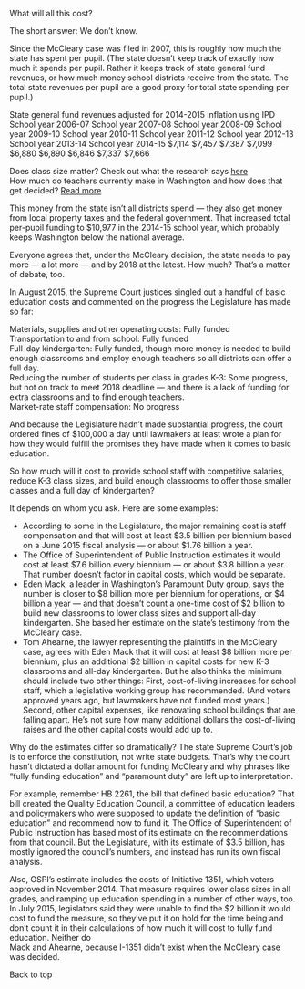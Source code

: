 What will all this cost?

The short answer: We don’t know.

Since the McCleary case was filed in 2007, this is roughly how much the state has spent per pupil. 
(The state doesn’t keep track of exactly how much it spends per pupil. Rather it keeps track of state general fund revenues, or how much money school districts receive from the state. The total state revenues per pupil are a good proxy for total state spending per pupil.)

State general fund revenues adjusted for 2014-2015 inflation using IPD
School year 2006-07
School year 2007-08
School year 2008-09
School year 2009-10
School year  2010-11
School year 2011-12
School year 2012-13
School year 2013-14
School year 2014-15
$7,114
$7,457
$7,387
$7,099
$6,880
$6,890
$6,846
$7,337
$7,666

<aside class="sidebar">
  Does class size matter? Check out what the research says <a href="http://www.seattletimes.com/seattle-news/education/does-class-size-matter-research-reveals-surprises/">here</a>
</aside>

<aside class="sidebar">
  How much do teachers currently make in Washington and how does that get decided? <a href="http://www.seattletimes.com/seattle-news/education/wildly-varying-teacher-salaries-part-of-state-budget-debate/">Read more</a>
</aside>

This money from the state isn’t all districts spend &mdash; they also get money from local property taxes and the federal government. That increased total per-pupil funding to $10,977 in the 2014-15 school year, which probably keeps Washington below the national average.  

Everyone agrees that, under the McCleary decision, the state needs to pay more &mdash; a lot more &mdash; and by 2018 at the latest. How much? That’s a matter of debate, too.

In August 2015, the Supreme Court justices singled out a handful of basic education costs and commented on the progress the Legislature has made so far: 

<div class="block">
  <i class="fa fa-check-square-o"></i> Materials, supplies and other operating costs: Fully funded
</div>
<div class="block">
  <i class="fa fa-check-square-o"></i> Transportation to and from school: Fully funded
</div>
<div class="block">
  <i class="fa fa-check-square-o"></i> Full-day kindergarten: Fully funded, though more money is needed to build enough classrooms and employ enough teachers so all districts can offer a full day.
</div>
<div class="block">
  <i class="fa fa-square-o"></i> Reducing the number of students per class in grades K-3: Some progress, but not on track to meet 2018 deadline &mdash; and there is a lack of funding for extra classrooms and to find enough teachers. 
</div>
<div class="block">
  <i class="fa fa-square-o"></i> Market-rate staff compensation: No progress
</div>

And because the Legislature hadn’t made substantial progress, the court ordered fines of  $100,000 a day until lawmakers at least wrote a plan for how they would fulfill the promises they  have made when it comes to basic education.   

So how much will it cost to provide school staff with competitive salaries, reduce K-3 class sizes, and build enough classrooms to offer those smaller classes and a full day of kindergarten?

It depends on whom you ask. Here are some examples: 

 
* According to some in the Legislature, the major remaining cost is staff compensation and that will cost at least $3.5 billion per biennium based on a June 2015 fiscal analysis &mdash; or about $1.76 billion a year.  
* The Office of Superintendent of Public Instruction estimates it would cost at least $7.6 billion every biennium &mdash; or about $3.8 billion a year. That number doesn’t factor in capital costs, which would be separate.
* Eden Mack, a leader in Washington’s Paramount Duty group, says the number is closer to $8 billion more per biennium for operations, or $4 billion a year &mdash; and that doesn’t count a one-time cost of $2 billion to build new classrooms to lower class sizes and support all-day kindergarten. She based her estimate on the state’s testimony from the McCleary case. 
* Tom Ahearne, the lawyer representing the plaintiffs in the McCleary case, agrees with Eden Mack that it will cost at least $8 billion more per biennium, plus an additional $2 billion in capital costs for new K-3 classrooms and all-day kindergarten. But he also thinks the minimum should include two other things: First, cost-of-living increases for school staff, which a legislative working group has recommended. (And voters approved years ago, but lawmakers have not funded most years.) Second, other capital expenses, like renovating school buildings that are falling apart. He’s not sure how many additional dollars the cost-of-living raises and the other capital costs would add up to.

Why do the estimates differ so dramatically? The state Supreme Court’s job is to enforce the constitution, not write state budgets. That’s why the court hasn’t dictated a dollar amount for funding McCleary and why phrases like “fully funding education” and “paramount duty” are left up to interpretation. 

For example, remember HB 2261, the bill that defined basic education? That bill created the Quality Education Council, a committee of education leaders and policymakers who were supposed to update the definition of “basic education” and recommend how to fund it. The Office of Superintendent of Public Instruction has based most of its estimate on the recommendations from that council. But the Legislature, with its estimate of $3.5 billion, has mostly ignored the council’s numbers, and instead has run its own fiscal analysis.  

Also, OSPI’s estimate includes the costs of Initiative 1351, which voters approved in November 2014. That measure requires lower class sizes in all grades, and ramping up education spending in a number of other ways, too. In July 2015, legislators said they were unable to find the $2 billion it would cost to fund the measure, so they’ve put it on hold for the time being and don’t count it in their calculations of how much it will cost to fully fund education. Neither do   
Mack and Ahearne, because I-1351 didn’t exist when the McCleary case was decided. 


<div class="top">Back to top</div>
